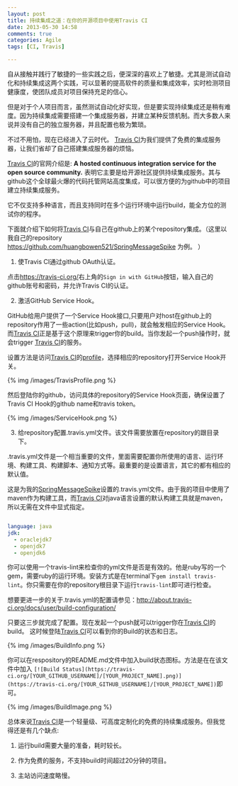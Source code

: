```yaml
---
layout: post
title: 持续集成之道：在你的开源项目中使用Travis CI
date: 2013-05-30 14:58
comments: true
categories: Agile
tags: [CI, Travis]

---
```


自从接触并践行了敏捷的一些实践之后，便深深的喜欢上了敏捷。尤其是测试自动化和持续集成这两个实践，可以显著的提高软件的质量和集成效率，实时检测项目健康度，使团队成员对项目保持充足的信心。

但是对于个人项目而言，虽然测试自动化好实现，但是要实现持续集成还是稍有难度。因为持续集成需要搭建一个集成服务器，并建立某种反馈机制。而大多数人来说并没有自己的独立服务器，并且配置也极为繁琐。

<!-- more -->

不过不用怕，现在已经进入了云时代。 [Travis CI]为我们提供了免费的集成服务器，让我们省却了自己搭建集成服务器的烦恼。

[Travis CI]的官网介绍是: **A hosted continuous integration service for the open source community.** 表明它主要是给开源社区提供持续集成服务。其与github这个全球最火爆的代码托管网站高度集成，可以很方便的为github中的项目建立持续集成服务。

它不仅支持多种语言，而且支持同时在多个运行环境中运行build，能全方位的测试你的程序。

下面就介绍下如何将[Travis CI]与自己在github上的某个repository集成。（这里以我自己的repository <https://github.com/huangbowen521/SpringMessageSpike> 为例。 ）

1. 使Travis CI通过github OAuth认证。

点击<https://travis-ci.org/>右上角的`Sign in with GitHub`按钮，输入自己的github账号和密码，并允许Travis CI的认证。

2. 激活GitHub Service Hook。 

GitHub给用户提供了一个Service Hook接口,只要用户对host在github上的repository作用了一些action(比如push，pull)，就会触发相应的Service Hook。而[Travis CI]正是基于这个原理来trigger你的build。当你发起一个push操作时，就会trigger [Travis CI]的服务。

设置方法是访问[Travis CI]的[profile](https://travis-ci.org/profile)，选择相应的repository打开Service Hook开关。

{% img /images/TravisProfile.png %}


然后登陆你的github，访问具体的repository的Service Hook页面，确保设置了Travis CI Hook的github name和travis token。

{% img /images/ServiceHook.png %}

3. 给repository配置.travis.yml文件。该文件需要放置在repository的跟目录下。

.travis.yml文件是一个相当重要的文件，里面需要配置你所使用的语言、运行环境、构建工具、构建脚本、通知方式等。最重要的是设置语言，其它的都有相应的默认值。

这是为我的[SpringMessageSpike]设置的.travis.yml文件。由于我的项目中使用了maven作为构建工具，而[Travis CI]对java语言设置的默认构建工具就是maven，所以无需在文件中显式指定。

```yaml .travis.yml

language: java
jdk:
  - oraclejdk7
  - openjdk7
  - openjdk6

```

你可以使用一个travis-lint来检查你的yml文件是否是有效的。他是ruby写的一个gem，需要ruby的运行环境。安装方式是在terminal下`gem install travis-lint`。你只需要在你的repository根目录下运行`travis-lint`即可进行检查。

想要更进一步的关于.travis.yml的配置请参见：<http://about.travis-ci.org/docs/user/build-configuration/> 

只要这三步就完成了配置。现在发起一个push就可以trigger你在[Travis CI]的build。
这时候登陆[Travis CI]可以看到你的Build的状态和日志。

{% img /images/BuildInfo.png %}

你可以在respository的README.md文件中加入build状态图标。方法是在在该文件中加入
`[![Build Status](https://travis-ci.org/[YOUR_GITHUB_USERNAME]/[YOUR_PROJECT_NAME].png)](https://travis-ci.org/[YOUR_GITHUB_USERNAME]/[YOUR_PROJECT_NAME])`即可。

{% img /images/BuildImage.png %}

总体来说[Travis CI]是一个轻量级、可高度定制化的免费的持续集成服务。但我觉得还是有几个缺点:

1. 运行build需要大量的准备，耗时较长。

2. 作为免费的服务，不支持build时间超过20分钟的项目。

3. 主站访问速度略慢。

[Travis CI]: (https://travis-ci.org/)
[SpringMessageSpike]: (https://github.com/huangbowen521/SpringMessageSpike)
